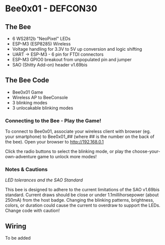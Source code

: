 # Bee0x01 - DEFCON30

## The Bee

* 6 WS2812b "NeoPixel" LEDs
* ESP-M3 (ESP8285) Wireless
* Voltage handling for 3.3V to 5V up conversion and logic shifting
* UART -> ESP-M3 - 6 pin for FTDI connectors
* ESP-M3 GPIO0 breakout from unpopulated pin and jumper
* SAO (Shitty Add-on) header v1.69bis

## The Bee Code
* Bee0x01 Game
* Wireless AP to BeeConsole
* 3 blinking modes 
* 3 unlocakable blinking modes

### Connecting to the Bee - Play the Game!

To connect to Bee0x01, associate your wireless client with browser (eg. your smartphone) to Bee0x01_## (where ## is the number on the back of the bee). Open your browser to http://192.168.0.1 

Click the radio buttons to select the blinking mode, or play the choose-your-own-adventure game to unlock more modes!

### Notes & Cautions

_LED tolerances and the SAO Standard_

This bee is designed to adhere to the current limitations of the SAO v1.69bis standard. Current draws should be close or under 1.1millihorsepower (about 250mA) from the host badge. Changing the blinking patterns, brightness, colors, or duration could cause the current to overdraw to support the LEDs. Change code with caution!

## Wiring 

To be added
